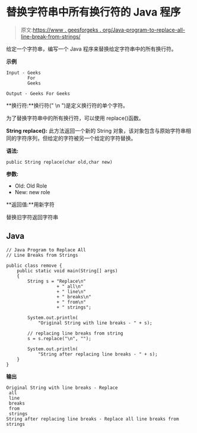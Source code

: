 # 替换字符串中所有换行符的 Java 程序

> 原文:[https://www . geesforgeks . org/Java-program-to-replace-all-line-break-from-strings/](https://www.geeksforgeeks.org/java-program-to-replace-all-line-breaks-from-strings/)

给定一个字符串，编写一个 Java 程序来替换给定字符串中的所有换行符。

**示例**

```
Input - Geeks
        For
        Geeks

Output - Geeks For Geeks
```

**换行符:**换行符(" \n ")是定义换行符的单个字符。

为了替换字符串中的所有换行符，可以使用 replace()函数。

**String replace():** 此方法返回一个新的 String 对象，该对象包含与原始字符串相同的字符序列，但给定的字符被另一个给定的字符替换。

**语法:**

```
public String replace(char old,char new)
```

**参数:**

*   Old: Old Role
*   New: new role

**返回值:**用新字符

替换旧字符返回字符串

## Java

```
// Java Program to Replace All
// Line Breaks from Strings

public class remove {
    public static void main(String[] args)
    {
        String s = "Replace\n"
                   + " all\n"
                   + " line\n"
                   + " breaks\n"
                   + " from\n"
                   + " strings";

        System.out.println(
            "Original String with line breaks - " + s);

        // replacing line breaks from string
        s = s.replace("\n", "");

        System.out.println(
            "String after replacing line breaks - " + s);
    }
}
```

**输出**

```
Original String with line breaks - Replace
 all
 line
 breaks
 from
 strings
String after replacing line breaks - Replace all line breaks from strings
```